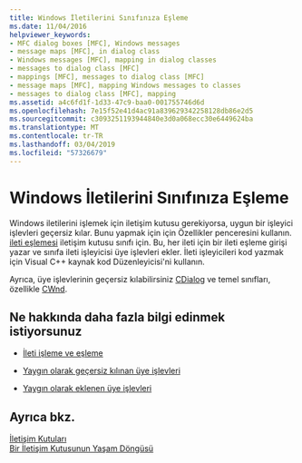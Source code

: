 ```yaml
---
title: Windows İletilerini Sınıfınıza Eşleme
ms.date: 11/04/2016
helpviewer_keywords:
- MFC dialog boxes [MFC], Windows messages
- message maps [MFC], in dialog class
- Windows messages [MFC], mapping in dialog classes
- messages to dialog class [MFC]
- mappings [MFC], messages to dialog class [MFC]
- message maps [MFC], mapping Windows messages to classes
- messages to dialog class [MFC], mapping
ms.assetid: a4c6fd1f-1d33-47c9-baa0-001755746d6d
ms.openlocfilehash: 7e15f52e41d4ac91a839629342258128db86e2d5
ms.sourcegitcommit: c3093251193944840e3d0a068ecc30e6449624ba
ms.translationtype: MT
ms.contentlocale: tr-TR
ms.lasthandoff: 03/04/2019
ms.locfileid: "57326679"
---
```

# <a name="mapping-windows-messages-to-your-class"></a>Windows İletilerini Sınıfınıza Eşleme

Windows iletilerini işlemek için iletişim kutusu gerekiyorsa, uygun bir işleyici işlevleri geçersiz kılar. Bunu yapmak için için Özellikler penceresini kullanın. [ileti eşlemesi](../mfc/reference/mapping-messages-to-functions.md) iletişim kutusu sınıfı için. Bu, her ileti için bir ileti eşleme girişi yazar ve sınıfa ileti işleyicisi üye işlevleri ekler. İleti işleyicileri kod yazmak için Visual C++ kaynak kod Düzenleyicisi'ni kullanın.

Ayrıca, üye işlevlerinin geçersiz kılabilirsiniz [CDialog](../mfc/reference/cdialog-class.md) ve temel sınıfları, özellikle [CWnd](../mfc/reference/cwnd-class.md).

## <a name="what-do-you-want-to-know-more-about"></a>Ne hakkında daha fazla bilgi edinmek istiyorsunuz

- [İleti işleme ve eşleme](../mfc/message-handling-and-mapping.md)

- [Yaygın olarak geçersiz kılınan üye işlevleri](../mfc/commonly-overridden-member-functions.md)

- [Yaygın olarak eklenen üye işlevleri](../mfc/commonly-added-member-functions.md)

## <a name="see-also"></a>Ayrıca bkz.

[İletişim Kutuları](../mfc/dialog-boxes.md)<br/>
[Bir İletişim Kutusunun Yaşam Döngüsü](../mfc/life-cycle-of-a-dialog-box.md)
